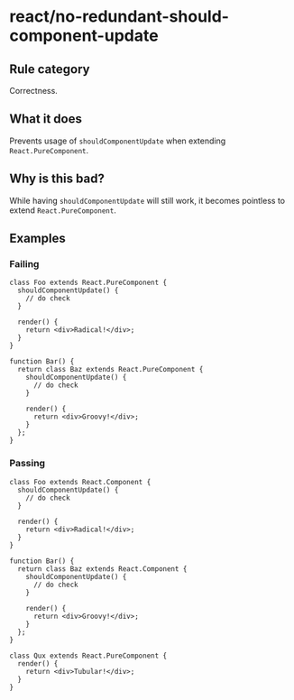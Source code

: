 # react/no-redundant-should-component-update

## Rule category

Correctness.

## What it does

Prevents usage of `shouldComponentUpdate` when extending `React.PureComponent`.

## Why is this bad?

While having `shouldComponentUpdate` will still work, it becomes pointless to extend `React.PureComponent`.

## Examples

### Failing

```tsx
class Foo extends React.PureComponent {
  shouldComponentUpdate() {
    // do check
  }

  render() {
    return <div>Radical!</div>;
  }
}

function Bar() {
  return class Baz extends React.PureComponent {
    shouldComponentUpdate() {
      // do check
    }

    render() {
      return <div>Groovy!</div>;
    }
  };
}
```

### Passing

```tsx
class Foo extends React.Component {
  shouldComponentUpdate() {
    // do check
  }

  render() {
    return <div>Radical!</div>;
  }
}

function Bar() {
  return class Baz extends React.Component {
    shouldComponentUpdate() {
      // do check
    }

    render() {
      return <div>Groovy!</div>;
    }
  };
}

class Qux extends React.PureComponent {
  render() {
    return <div>Tubular!</div>;
  }
}
```
